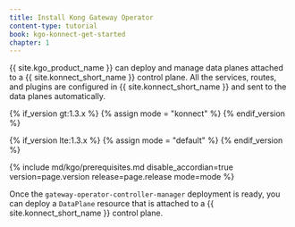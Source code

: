 ```yaml
---
title: Install Kong Gateway Operator
content-type: tutorial
book: kgo-konnect-get-started
chapter: 1
---
```


{{ site.kgo_product_name }} can deploy and manage data planes attached to a {{ site.konnect_short_name }} control plane.
All the services, routes, and plugins are configured in {{ site.konnect_short_name }} and sent to the data planes automatically.

{% if_version gt:1.3.x %}
{% assign mode = "konnect" %}
{% endif_version %}

{% if_version lte:1.3.x %}
{% assign mode = "default" %}
{% endif_version %}

{% include md/kgo/prerequisites.md disable_accordian=true version=page.version release=page.release mode=mode %}

Once the `gateway-operator-controller-manager` deployment is ready, you can deploy a `DataPlane` resource that is attached to a {{ site.konnect_short_name }} control plane.

